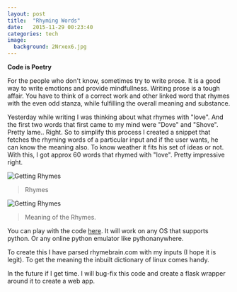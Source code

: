 ```yaml
---
layout: post
title:  "Rhyming Words"
date:   2015-11-29 00:23:40
categories: tech
image:
  background: 2Nrxex6.jpg
---
```

**Code is Poetry**

For the people who don't know, sometimes try to write prose. It is a good way to write emotions and provide mindfullness. Writing prose is a tough affair. You have to think of a correct work and other linked word that rhymes with the even odd stanza, while fulfilling the overall meaning and substance. 

Yesterday while writing I was thinking about what rhymes with "love". And the first two words that first came to my mind were "Dove" and "Shove". Pretty lame.. Right. So to simplify this process I created a snippet that fetches the rhyming words of a particular input and if the user wants, he can know the meaning also. To know weather it fits his set of ideas or not. With this, I got approx 60 words that rhymed with "love". Pretty impressive right.

<img src="http://i.imgur.com/siWpAaB.png" alt="Getting Rhymes">

>Rhymes

<img src="http://i.imgur.com/MO5N0QR.png" alt="Getting Rhymes">

>Meaning of the Rhymes.

You can play with the code <a href="https://github.com/yogeshmpandey/python-scripts/raw/master/rhyme.py">here</a>. It will work on any OS that supports python. Or any online python emulator like pythonanywhere.

To create this I have parsed rhymebrain.com with my inputs (I hope it is legit). To get the meaning the inbuilt dictionary of linux comes handy. 

In the future if I get time. I will bug-fix this code and create a flask wrapper around it to create a web app.  

